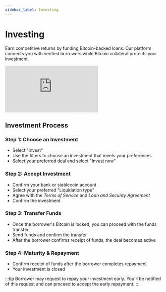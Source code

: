 ```yaml
---
sidebar_label: Investing
---
```


# Investing

Earn competitive returns by funding Bitcoin-backed loans. Our platform connects you with verified borrowers while Bitcoin collateral protects your investment.

<div style={{position: 'relative', paddingBottom: '56.25%', height: 0, overflow: 'hidden', width: '100%', marginBottom: '2rem'}}>
  <iframe
    src="https://www.youtube.com/embed/aieyYLqv3qA"
    title="How to Invest and Earn Interest"
    style={{position: 'absolute', top: 0, left: 0, width: '100%', height: '100%'}}
    frameBorder="0"
    allow="accelerometer; autoplay; clipboard-write; encrypted-media; gyroscope; picture-in-picture"
    allowFullScreen>
  </iframe>
</div>

## Investment Process

### Step 1: Choose an Investment

- Select "Invest"
- Use the filters to choose an investment that meets your preferences
- Select your preferred deal and select "Invest now"

### Step 2: Accept Investment

- Confirm your bank or stablecoin account
- Select your preferred "Liquidation type"
- Agree with the _Terms of Service_ and _Loan and Security Agreement_
- Confirm the investment

### Step 3: Transfer Funds

- Once the borrower's Bitcoin is locked, you can proceed with the funds transfer
- Send funds and confirm the transfer
- After the borrower confirms receipt of funds, the deal becomes active

### Step 4: Maturity & Repayment

- Confirm receipt of funds after the borrower completes repayment
- Your investment is closed

:::tip
Borrower may request to repay your investment early. You'll be notified of this request and can proceed to accept the early repayment.
:::